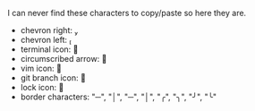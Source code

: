 I can never find these characters to copy/paste so here they are.

- chevron right: 
- chevron left: 
- terminal icon: 
- circumscribed arrow: 
- vim icon: 
- git branch icon: 
- lock icon: 
- border characters: "─", "│", "─", "│", "╭", "╮", "╯", "╰"
